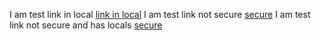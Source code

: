 I am test link in local [link in local](https://docs.microsoft.com/en-us/)
I am test link not secure [secure](http://docs.microsoft.com/)
I am test link not secure and has locals [secure](http://docs.microsoft.com/en-us/)
